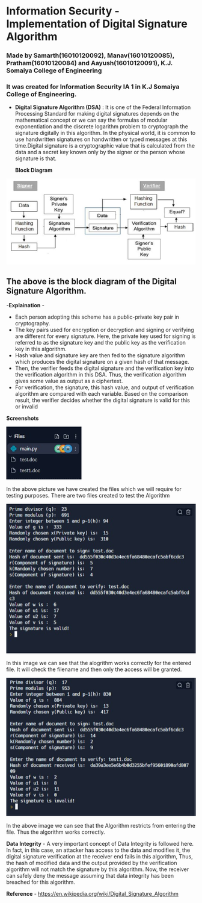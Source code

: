 # Information Security - Implementation of Digital Signature Algorithm

### Made by Samarth(16010120092), Manav(16010120085), Pratham(16010120084) and Aayush(16010120091), K.J. Somaiya College of Engineering

### It was created for Information Security IA 1 in K.J Somaiya College of Engineering.

- **Digital Signature Algorithm (DSA)** : It is one of the Federal Information Processing Standard for making digital signatures depends on the mathematical concept or we can say the formulas of modular exponentiation and the discrete logarithm problem to cryptograph the signature digitally in this algorithm. In the physical world, it is common to use handwritten signatures on handwritten or typed messages at this time.Digital signature is a cryptographic value that is calculated from the data and a secret key known only by the signer or the person whose signature is that.

  **Block Diagram**

![Pic](https://github.com/aayush18602/Info_Security_IA_DigiSig/blob/main/images/img4.jpg)

## The above is the block diagram of the **Digital Signature Algorithm**.

-**Explaination** -

- Each person adopting this scheme has a public-private key pair in cryptography.
- The key pairs used for encryption or decryption and signing or verifying are different for every signature. Here, the private key used for signing is referred to as the signature key and the public key as the verification key in this algorithm.
- Hash value and signature key are then fed to the signature algorithm which produces the digital signature on a given hash of that message.
- Then, the verifier feeds the digital signature and the verification key into the verification algorithm in this DSA. Thus, the verification algorithm gives some value as output as a ciphertext.
- For verification, the signature, this hash value, and output of verification algorithm are compared with each variable. Based on the comparison result, the verifier decides whether the digital signature is valid for this or invalid

**Screenshots**

![Pic](https://github.com/aayush18602/Info_Security_IA_DigiSig/blob/main/images/img1.jpg)

 In the above picture we have created the files which we will require for testing purposes. There are two files created to test the Algorithm

![Pic](https://github.com/aayush18602/Info_Security_IA_DigiSig/blob/main/images/img2.jpg)

 In this image we can see that the alogrithm works correctly for the entered file. It will check the filename and then only the access will be granted.

![Pic](https://github.com/aayush18602/Info_Security_IA_DigiSig/blob/main/images/img3.jpg)

 In the above image we can see that the Algorithm restricts from entering the file. Thus the algorithm works correctly.

**Data Integrity** - A very important concept of Data Integrity is followed here. In fact, in this case, an attacker has access to the data and modifies it, the digital signature verification at the receiver end fails in this algorithm, Thus, the hash of modified data and the output provided by the verification algorithm will not match the signature by this algorithm. Now, the receiver can safely deny the message assuming that data integrity has been breached for this algorithm.

**Reference** - https://en.wikipedia.org/wiki/Digital_Signature_Algorithm
